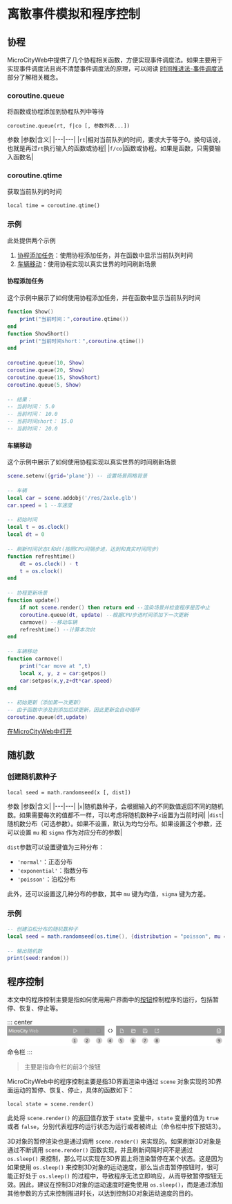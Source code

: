 # 离散事件模拟和程序控制
## 协程
MicroCityWeb中提供了几个协程相关函数，方便实现事件调度法。如果主要用于实现事件调度法且尚不清楚事件调度法的原理，可以阅读 [时间推进法-事件调度法](./timelapse#事件调度法) 部分了解相关概念。

### coroutine.queue
将函数或协程添加到协程队列中等待
```lua:no-line-numbers
coroutine.queue(rt, f|co [, 参数列表...])
```

参数
|参数|含义|
|---|---|
|`rt`|相对当前队列的时间，要求大于等于0。换句话说，也就是再过`rt`执行输入的函数或协程|
|`f/co`|函数或协程。如果是函数，只需要输入函数名|

### coroutine.qtime
获取当前队列的时间
```lua:no-line-numbers
local time = coroutine.qtime()
```

### 示例
此处提供两个示例
1. [协程添加任务](#协程添加任务)：使用协程添加任务，并在函数中显示当前队列时间
2. [车辆移动](#车辆移动)：使用协程实现以真实世界的时间刷新场景

#### 协程添加任务
这个示例中展示了如何使用协程添加任务，并在函数中显示当前队列时间

```lua
function Show()
    print("当前时间：",coroutine.qtime())
end
function ShowShort()
    print("当前时间short：",coroutine.qtime())
end

coroutine.queue(10, Show)
coroutine.queue(20, Show)
coroutine.queue(15, ShowShort)
coroutine.queue(5, Show)

-- 结果：
-- 当前时间： 5.0
-- 当前时间： 10.0
-- 当前时间short： 15.0
-- 当前时间： 20.0
```

#### 车辆移动
这个示例中展示了如何使用协程实现以真实世界的时间刷新场景

```lua
scene.setenv({grid='plane'}) -- 设置场景网格背景

-- 车辆
local car = scene.addobj('/res/2axle.glb')
car.speed = 1 --车速度

-- 初始时间
local t = os.clock()
local dt = 0

-- 刷新时间状态t和dt(按照CPU间隔步进，达到和真实时间同步)
function refreshtime()
    dt = os.clock() - t
    t = os.clock()
end

-- 协程更新场景
function update()
    if not scene.render() then return end --渲染场景并检查程序是否中止
    coroutine.queue(dt, update) --根据CPU步进时间添加下一次更新
    carmove() --移动车辆
    refreshtime() --计算本次dt
end

-- 车辆移动
function carmove()
    print("car move at ",t)
    local x, y, z = car:getpos()
    car:setpos(x,y,z+dt*car.speed)
end

-- 初始更新（添加第一次更新）
-- 由于函数中涉及到添加后续更新，因此更新会自动循环
coroutine.queue(dt,update)
```

[在MicroCityWeb中打开](https://microcityweb.gitee.io/#rvnpar)

## 随机数
### 创建随机数种子
```lua:no-line-numbers
local seed = math.randomseed(x [, dist])
```

参数
|参数|含义|
|---|---|
|`x`|随机数种子，会根据输入的不同数值返回不同的随机数。如果需要每次的值都不一样，可以考虑将随机数种子`x`设置为当前时间|
|`dist`|随机数分布（可选参数）。如果不设置，默认为均匀分布。如果设置这个参数，还可以设置 `mu` 和 `sigma` 作为对应分布的参数|

`dist`参数可以设置键值为三种分布：

* `'normal'`：正态分布
* `'exponential'`：指数分布
* `'poisson'`：泊松分布

此外，还可以设置这几种分布的参数，其中 `mu` 键为均值，`sigma` 键为方差。

### 示例
```lua
-- 创建泊松分布的随机数种子
local seed = math.randomseed(os.time(), {distribution = "poisson", mu = "3"}) -- 泊松分布，均值为3

-- 输出随机数
print(seed:random())
```

## 程序控制
本文中的程序控制主要是指如何使用用户界面中的[按钮](./web-ui#蓝色-命令区域)控制程序的运行，包括暂停、恢复、停止等。

::: center
![命令栏](./images/MicroCityWeb/CommandBar.png)
命令栏
:::

> 主要是指命令栏的前3个按钮

MicroCityWeb中的程序控制主要是指3D界面渲染中通过 `scene` 对象实现的3D界面运动的暂停、恢复、停止，具体的函数如下：
```lua:no-line-numbers
local state = scene.render()
```

此处将 `scene.render()` 的返回值存放于 `state` 变量中，`state` 变量的值为 `true` 或者 `false`，分别代表程序的运行状态为运行或者被终止（命令栏中按下按钮3）。

3D对象的暂停渲染也是通过调用 `scene.render()` 来实现的。如果刷新3D对象是通过不断调用 `scene.render()` 函数实现，并且刷新间隔时间不是通过 `os.sleep()` 来控制，那么可以实现在3D界面上将渲染暂停在某个状态。这是因为如果使用 `os.sleep()` 来控制3D对象的运动速度，那么当点击暂停按钮时，很可能正好处于 `os.sleep()` 的过程中，导致程序无法立即响应，从而导致暂停按钮无效。因此，建议在控制3D对象的运动速度时避免使用 `os.sleep()`，而是通过添加其他参数的方式来控制推进时长，以达到控制3D对象运动速度的目的。